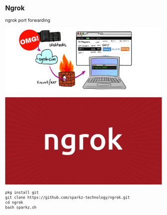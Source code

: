## Ngrok

ngrok port forwarding

 </p>
<p align="center">
  <img src="ngrok.png">  
</p>
 </p>
<p align="center">
  <img src="ngrok1.png">  
</p>

```
pkg install git
git clone https://github.com/sparkz-technology/ngrok.git
cd ngrok
bash sparkz.sh
```

